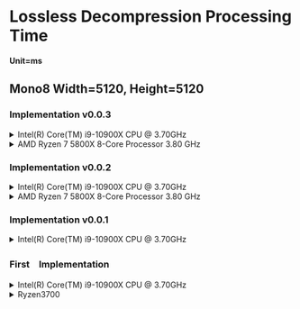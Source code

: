# Lossless Decompression Processing Time

**Unit=ms**
## Mono8 Width=5120, Height=5120

### Implementation v0.0.3
<details>
<summary>Intel(R) Core(TM) i9-10900X CPU @ 3.70GHz </summary>
  
### Date Measured: 2022/4/5
### Measurement Machine
* CPU: Intel(R) Core(TM) i9-10900X CPU @ 3.70GHz   3.70 GHz
* Memory: 32.0 GB


|   |ThreadNum=1   |ThreadNum=4 |ThreadNum=8|ThreadNum=16|ThreadNum=20
|--|--|--|--|--|--|
|1  |166.622 |45.055  |32.287|25.401| 26.659
|2  |162.94    |39.417   |23.477|18.489|18.639
|3  |164.098    |41.785   |22.234|20.333|16.246
|3  |161.732    |40.224   |24.763|25.166|17.110
|3  |161.982    |44.759   |32.435|25.975|18.194

Since v0.0.3, DeCompress is looped to get closer to the actual processing.
  
  
https://github.com/jai-rd/lossless_compression/releases/tag/v0.0.3  
https://github.com/jai-rd/lossless_compression/issues/21
</details>

<details>
<summary>AMD Ryzen 7 5800X 8-Core Processor 3.80 GHz </summary>
  
### Date Measured: 2022/4/5
### Measurement Machine
* CPU: AMD Ryzen 7 5800X 8-Core Processor 3.80 GHz
* Memory: 32.0 GB


|   |ThreadNum=1   |ThreadNum=4 |ThreadNum=8|ThreadNum=16|ThreadNum=20
|--|--|--|--|--|--|
|1  |131.084 |33.773  |22.937|18.969| 20.294
|2  |134.844    |33.626   |16.464|13.970|13.760
|3  |136.834    |44.443   |17.086|13.958|13.908
|3  |114.772    |35.849   |18.396|13.890|14.019
|3  |114.440    |28.428   |21.030|14.253|15.653

Since v0.0.3, DeCompress is looped to get closer to the actual processing.
</details>

### Implementation v0.0.2
<details>
<summary>Intel(R) Core(TM) i9-10900X CPU @ 3.70GHz </summary>
  
### Date Measured: 2022/4/4
### Measurement Machine
* CPU: Intel(R) Core(TM) i9-10900X CPU @ 3.70GHz   3.70 GHz
* Memory: 32.0 GB

|   |ThreadNum=1   |ThreadNum=4 |ThreadNum=8|ThreadNum=16|ThreadNum=20
|--|--|--|--|--|--|
|1  |165.10 |43.55  |25.61|21.30| 20.86
|2  |166.71    |45.98   |25.60|21.57|20.03
|3  |165.08    |43.74   |25.45|20.83|19.64
  
https://github.com/jai-rd/lossless_compression/releases/tag/v0.0.2  
https://github.com/jai-rd/lossless_compression/issues/17
</details>


<details>
<summary>AMD Ryzen 7 5800X 8-Core Processor 3.80 GHz </summary>
  
### Date Measured: 2022/4/5
### Measurement Machine
* CPU: AMD Ryzen 7 5800X 8-Core Processor 3.80 GHz
* Memory: 32.0 GB

|   |ThreadNum=1   |ThreadNum=4 |ThreadNum=8|ThreadNum=16|ThreadNum=20
|--|--|--|--|--|--|
|1  |115.96 |30.86  |20.25|15.7| 15.37
|2  |116.16 |30.19   |19.02|15.85|15.07
|3  |116.63    |33.97   |19.85|17.79|15.73
</details>

### Implementation v0.0.1
<details>
<summary>Intel(R) Core(TM) i9-10900X CPU @ 3.70GHz </summary>
  
### Date Measured: 2022/4/4
### Measurement Machine
* CPU: Intel(R) Core(TM) i9-10900X CPU @ 3.70GHz   3.70 GHz
* Memory: 32.0 GB

|   |ThreadNum=1   |ThreadNum=4 |ThreadNum=8|ThreadNum=16|ThreadNum=20
|--|--|--|--|--|--|
|1  |217.42 |55.98  |30.59|25.54| 23.15
|2  |217.52    |56.76   |29.62|25.06|23.44
|3  |216.89    |56.66   |32.42|25.21|23.44
  
https://github.com/jai-rd/lossless_compression/releases/tag/v0.0.1  
https://github.com/jai-rd/lossless_compression/issues/15
</details>


### First　Implementation
<details>
<summary>Intel(R) Core(TM) i9-10900X CPU @ 3.70GHz </summary>
  
### Date Measured: 2022/4/4
### Measurement Machine
* CPU: Intel(R) Core(TM) i9-10900X CPU @ 3.70GHz   3.70 GHz
* Memory: 32.0 GB

|   |ThreadNum=1   |ThreadNum=4 |ThreadNum=8|ThreadNum=16|ThreadNum=20
|--|--|--|--|--|--|
|1  |213.03 |55.75  |30.23|24.80| 23.61
|2  |240.02    |130.94   |32.86|26.03|23.05
|3  |238.63    |56.76   |32.49|24.86|23.75
  
The measurement code is equivalent to 2021/7/28 
</details>


<details>
<summary>Ryzen3700</summary>

### Date Measured: 2021/7/28 (Approx)
### Measurement Machine
* CPU: Ryzen3700
* Memory: 32GB

|   |ThreadNum=1   |ThreadNum=4 |ThreadNum=8|ThreadNum=16
|--|--|--|--|--|
|1  |124 |34  |20|17
|2  |124    |36   |20|16
|3  |124    |32   |20|17

</details>




